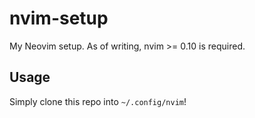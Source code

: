 nvim-setup
=========

My Neovim setup.  As of writing, nvim >= 0.10 is required.


Usage
-----

Simply clone this repo into `~/.config/nvim`!
